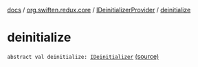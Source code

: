 [docs](../../index.md) / [org.swiften.redux.core](../index.md) / [IDeinitializerProvider](index.md) / [deinitialize](./deinitialize.md)

# deinitialize

`abstract val deinitialize: `[`IDeinitializer`](../-i-deinitializer.md) [(source)](https://github.com/protoman92/KotlinRedux/tree/master/common/common-core/src/main/kotlin/org/swiften/redux/core/Core.kt#L61)